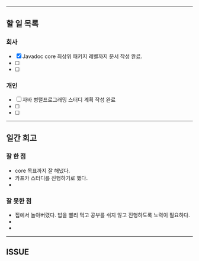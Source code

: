 ----------------------
## 할 일 목록

### 회사
- [x] Javadoc core 최상위 패키지 레벨까지 문서 작성 완료.
- [ ] 
- [ ] 

### 개인
- [ ] 자바 병렬프로그래밍 스터디 계획 작성 완료
- [ ] 
- [ ] 
----------------------------------------------
## 일간 회고

### 잘 한 점
- core 목표까지 잘 해냈다.
- 카프카 스터디를 진행하기로 했다.
- 

### 잘 못한 점
- 집에서 놀아버렸다. 밥을 빨리 먹고 공부를 쉬지 않고 진행하도록 노력이 필요하다.
- 
- 
----------------------------------
## ISSUE
